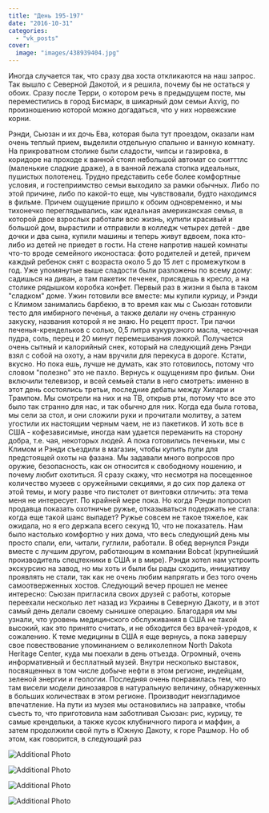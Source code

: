 ```yaml
---
title: "День 195-197"
date: "2016-10-31"
categories: 
  - "vk_posts"
cover:
  image: "images/438939404.jpg"
---
```


Иногда случается так, что сразу два хоста откликаются на наш запрос. Так вышло с Северной Дакотой, и я решила, почему бы не остаться у обоих. Сразу после Терри, о котором речь в предыдущем посте, мы переместились в город Бисмарк, в шикарный дом семьи Axvig, по произношению которой можно догадаться, что у них норвежские корни.

<!--more-->

Рэнди, Сьюзан и их дочь Ева, которая была тут проездом, оказали нам очень теплый прием, выделили отдельную спальню и ванную комнату. На прикроватном столике были сладости, чипсы и газировка, в коридоре на проходе к ванной стоял небольшой автомат со скитттлс (маленькие сладкие драже), а в ванной лежала стопка идеальных, пушистых полотенец. Трудно представить себе более комфортные условия, и гостеприимство семьи выходило за рамки обычных. Либо по этой причине, либо по какой-то еще, мы чувствовали, будто находимся в фильме. Причем ощущение пришло к обоим одновременно, и мы тихонечко переглядывались, как идеальная американская семья, в которой двое взрослых работали всю жизнь, купили красивый и большой дом, вырастили и отправили в колледж четырех детей - две дочки и два сына, купили машины и теперь живут вдвоем, пока кто-либо из детей не приедет в гости. На стене напротив нашей комнаты что-то вроде семейного иконостаса: фото родителей и детей, причем каждый ребенок снят с возраста около 5 до 15 лет с промежутком в год. Уже упомянутые выше сладости были разложены по всему дому: садишься на диван, а там пакетик печенек, присядешь в кресло, а на столике рядышком коробка конфет. Первый раз в жизни я была в таком "сладком" доме. Ужин готовили все вместе: мы купили курицу, и Рэнди с Климом занимались барбекю, в то время как мы с Сьюзан готовили тесто для имбирного печенья, а также делали ну очень странную закуску, названия которой я не знаю. Но рецепт прост. Три пачки печенья-крендельков с солью, 0,5 литра кукурузного масла, чесночная пудра, соль, перец и 20 минут перемешивания ложкой. Получается очень сытный и калорийный снек, который на следующий день Рэнди взял с собой на охоту, а нам вручили для перекуса в дороге. Кстати, вкусно. Но пока ешь, лучше не думать, как это готовилось, потому что словом "полезно" это не пахло. Вернусь к ощущениям про фильм. Они включили телевизор, и всей семьей стали в него смотреть: именно в этот день состоялись третьи, последние дебаты между Хилари и Трампом. Мы смотрели на них и на ТВ, открыв рты, потому что все это было так странно для нас, и так обычно для них. Когда еда была готова, мы сели за стол, и они сложили руки и прочитали молитву, а затем угостили их настоящим черным чаем, не из пакетиков. И хоть все в США - кофезависимые, иногда нам удается переманить на сторону добра, т.е. чая, некоторых людей. А пока готовились печеньки, мы с Климом и Рэнди съездили в магазин, чтобы купить пули для предстоящей охоты на фазана. Мы задавали много вопросов про оружие, безопасность, как он относится к свободному ношению, и почему любит охотиться. Я сразу скажу, что несмотря на посещенное количество музеев с оружейными секциями, я до сих пор далека от этой темы, и могу разве что пистолет от винтовки отличить: эта тема меня не интересует. По крайней мере пока. Но когда Рэнди попросил продавца показать охотничье ружье, отказываться подержать не стала: когда еще такой шанс выпадет? Ружье совсем не такое тяжелое, как ожидала, но я его держала всего секунд 10, что не показатель. Нам было настолько комфортно у них дома, что весь следующий день мы просто спали, ели, читали, гуглили, работали. В обед вернулся Рэнди вместе с лучшим другом, работающим в компании Bobcat (крупнейший производитель спецтехники в США и в мире). Рэнди хотел нам устроить экскурсию на завод, но мы хоть и были бы рады сходить, инициативу проявлять не стали, так как не очень любим напрягать и без того очень самоотверженных хостов. Следующий вечер прошел не менее интересно: Сьюзан пригласила своих друзей с работы, которые переехали несколько лет назад из Украины в Северную Дакоту, и в этот самый день делали своему сынишке операцию. Благодаря им мы узнали, что уровень медицинского обслуживания в США не такой высокий, как это принято считать, и не обходится без врачей-уродов, к сожалению. К теме медицины в США я еще вернусь, а пока завершу свое повествование упоминанием о великолепном North Dakota Heritage Center, куда мы поехали в день отъезда. Огромный, очень информативный и бесплатный музей. Внутри несколько выставок, посвященных в том числе добыче нефти в этом регионе, индейцам, зеленой энергии и геологии. Последняя очень понравилась тем, что там висели модели динозавров в натуральную величину, обнаруженных в больших количествах в этом регионе. Производит неизгладимое впечатление. На пути из музея мы остановились на заправке, чтобы съесть то, что приготовила нам заботливая Сьюзан: рис, курицу, те самые крендельки, а также кусок клубничного пирога и маффин, а затем продолжили свой путь в Южную Дакоту, к горе Рашмор. Но об этом, как говорится, в следующий раз

![Additional Photo](https://vodpop.ru/wp-content/uploads/2023/07/438939405.jpg)

![Additional Photo](https://vodpop.ru/wp-content/uploads/2023/07/438939406.jpg)

![Additional Photo](https://vodpop.ru/wp-content/uploads/2023/07/438939407.jpg)

![Additional Photo](https://vodpop.ru/wp-content/uploads/2023/07/439085703.jpg)
